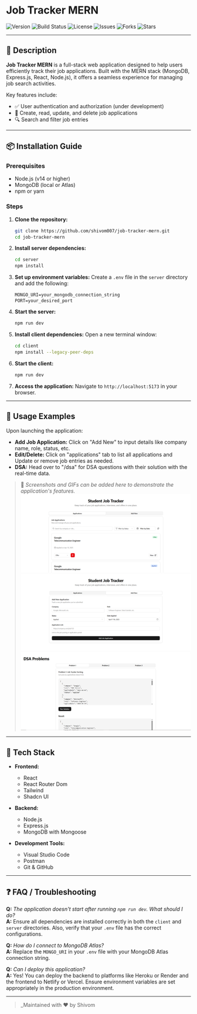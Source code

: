 # Job Tracker MERN

![Version](https://img.shields.io/github/v/release/shivom007/job-tracker-mern)
![Build Status](https://img.shields.io/github/actions/workflow/status/shivom007/job-tracker-mern/build.yml)
![License](https://img.shields.io/github/license/shivom007/job-tracker-mern)
![Issues](https://img.shields.io/github/issues/shivom007/job-tracker-mern)
![Forks](https://img.shields.io/github/forks/shivom007/job-tracker-mern)
![Stars](https://img.shields.io/github/stars/shivom007/job-tracker-mern)

---

## 📌 Description

**Job Tracker MERN** is a full-stack web application designed to help users efficiently track their job applications. Built with the MERN stack (MongoDB, Express.js, React, Node.js), it offers a seamless experience for managing job search activities.

Key features include:
- ✅ User authentication and authorization (under development)
- 📄 Create, read, update, and delete job applications
- 🔍 Search and filter job entries

---

## 📦 Installation Guide

### Prerequisites

- Node.js (v14 or higher)
- MongoDB (local or Atlas)
- npm or yarn

### Steps

1. **Clone the repository:**
   ```bash
   git clone https://github.com/shivom007/job-tracker-mern.git
   cd job-tracker-mern
   ```

2. **Install server dependencies:**
   ```bash
   cd server
   npm install
   ```

3. **Set up environment variables:**
   Create a `.env` file in the `server` directory and add the following:
   ```env
   MONGO_URI=your_mongodb_connection_string
   PORT=your_desired_port
   ```

4. **Start the server:**
   ```bash
   npm run dev
   ```

5. **Install client dependencies:**
   Open a new terminal window:
   ```bash
   cd client
   npm install --legacy-peer-deps
   ```

6. **Start the client:**
   ```bash
   npm run dev
   ```

7. **Access the application:**
   Navigate to `http://localhost:5173` in your browser.

---

## 🚀 Usage Examples

Upon launching the application:

- **Add Job Application:** Click on "Add New" to input details like company name, role, status, etc.
- **Edit/Delete:** Click on "applications" tab to list all applications and Update or remove job entries as needed.
- **DSA:** Head over to "/dsa" for DSA questions with their solution with the real-time data.

> 📸 *Screenshots and GIFs can be added here to demonstrate the application's features.*
![alt text](screenshots/image.png)
![alt text](screenshots/image-1.png)
![alt text](screenshots/image-2.png)
---

## 🧱 Tech Stack

- **Frontend:**
  - React
  - React Router Dom
  - Tailwind
  - Shadcn UI

- **Backend:**
  - Node.js
  - Express.js
  - MongoDB with Mongoose

- **Development Tools:**
  - Visual Studio Code
  - Postman
  - Git & GitHub

---

## ❓ FAQ / Troubleshooting

**Q:** *The application doesn't start after running `npm run dev`. What should I do?*  
**A:** Ensure all dependencies are installed correctly in both the `client` and `server` directories. Also, verify that your `.env` file has the correct configurations.

**Q:** *How do I connect to MongoDB Atlas?*  
**A:** Replace the `MONGO_URI` in your `.env` file with your MongoDB Atlas connection string.

**Q:** *Can I deploy this application?*  
**A:** Yes! You can deploy the backend to platforms like Heroku or Render and the frontend to Netlify or Vercel. Ensure environment variables are set appropriately in the production environment.

---

> _Maintained with ❤️ by Shivom 
